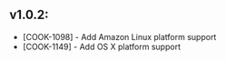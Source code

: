 ## v1.0.2:

* [COOK-1098] - Add Amazon Linux platform support
* [COOK-1149] - Add OS X platform support
